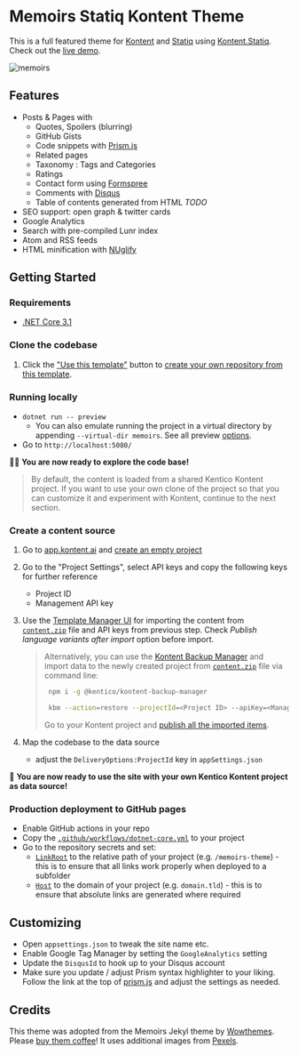 ﻿# Memoirs Statiq Kontent Theme

This is a full featured theme for [Kontent](https://kontent.ai/) and [Statiq](https://statiq.dev/) using [Kontent.Statiq](https://github.com/alanta/Kontent.Statiq). Check out the [live demo](https://alanta.github.io/memoirs-theme/).

![memoirs](https://raw.githubusercontent.com/alanta/memoirs-theme/screenshot.jpg)

## Features

* Posts & Pages with
  * Quotes, Spoilers (blurring)
  * GitHub Gists
  * Code snippets with [Prism.js](https://prismjs.com/)
  * Related pages
  * Taxonomy : Tags and Categories
  * Ratings
  * Contact form using [Formspree](https://formspree.io/)
  * Comments with [Disqus](https://disqus.com/)
  * Table of contents generated from HTML _TODO_
* SEO support: open graph & twitter cards
* Google Analytics
* Search with pre-compiled Lunr index
* Atom and RSS feeds
* HTML minification with [NUglify](https://github.com/trullock/NUglify)

## Getting Started

### Requirements

- [.NET Core 3.1](https://dotnet.microsoft.com/download)

### Clone the codebase

1. Click the ["Use this template"](https://github.com/alanta/memoirs-theme/generate) button to [create your own repository from this template](https://help.github.com/en/github/creating-cloning-and-archiving-repositories/creating-a-repository-from-a-template).

### Running locally

- `dotnet run -- preview`
  - You can also emulate running the project in a virtual directory by appending `--virtual-dir memoirs`. See all preview [options](https://statiq.dev/web/running/preview-server).
- Go to `http://localhost:5080/`

🎊🎉 **You are now ready to explore the code base!**

> By default, the content is loaded from a shared Kentico Kontent project. If you want to use your own clone of the project so that you can customize it and experiment with Kontent, continue to the next section.

### Create a content source

1. Go to [app.kontent.ai](https://app.kontent.ai) and [create an empty project](https://docs.kontent.ai/tutorials/set-up-kontent/projects/manage-projects#a-creating-projects)
1. Go to the "Project Settings", select API keys and copy the following keys for further reference
    - Project ID
    - Management API key
1. Use the [Template Manager UI](https://kentico.github.io/kontent-template-manager/import) for importing the content from [`content.zip`](./content.zip) file and API keys from previous step. Check *Publish language variants after import* option before import.

    > Alternatively, you can use the [Kontent Backup Manager](https://github.com/Kentico/kontent-backup-manager-js) and import data to the newly created project from [`content.zip`](./content.zip) file via command line:
    >
    >   ```sh
    >    npm i -g @kentico/kontent-backup-manager
    >
    >    kbm --action=restore --projectId=<Project ID> --apiKey=<Management API key> --zipFilename=content
    >    ```
    >
    > Go to your Kontent project and [publish all the imported items](https://docs.kontent.ai/tutorials/write-and-collaborate/publish-your-work/publish-content-items).

1. Map the codebase to the data source
    - adjust the `DeliveryOptions:ProjectId` key in `appSettings.json`

🚀 **You are now ready to use the site with your own Kentico Kontent project as data source!**

### Production deployment to GitHub pages

- Enable GitHub actions in your repo
- Copy the [`.github/workflows/dotnet-core.yml`](https://github.com/alanta/memoirs-theme/blob/master/.github/workflows/dotnet-core.yml) to your project
- Go to the repository secrets and set:
  - [`LinkRoot`](https://statiq.dev/framework/configuration/settings) to the relative path of your project (e.g. `/memoirs-theme`) - this is to ensure that all links work properly when deployed to a subfolder
  - [`Host`](https://statiq.dev/framework/configuration/settings) to the domain of your project (e.g. `domain.tld`) - this is to ensure that absolute links are generated where required

## Customizing

* Open `appsettings.json` to tweak the site name etc.
* Enable Google Tag Manager by setting the `GoogleAnalytics` setting
* Update the `DisqusId` to hook up to your Disqus account
* Make sure you update / adjust Prism syntax highlighter to your liking. Follow the link at the top of [prism.js](input/assets/js/prism.js) and adjust the settings as needed.

## Credits 

This theme was adopted from the Memoirs Jekyl theme by [Wowthemes](https://bootstrapstarter.com/bootstrap-templates/jekyll-theme-memoirs/). Please [buy them coffee](https://www.wowthemes.net/donate/)!
It uses additional images from [Pexels](https://pexels.com).

